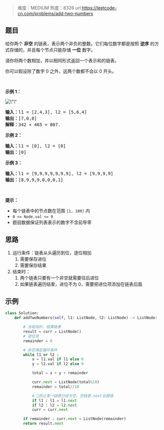 > 难度：MEDIUM
> 热度：8326
> url:https://leetcode-cn.com/problems/add-two-numbers

## 题目

<p>给你两个 <strong>非空</strong> 的链表，表示两个非负的整数。它们每位数字都是按照 <strong>逆序</strong> 的方式存储的，并且每个节点只能存储 <strong>一位</strong> 数字。</p>

<p>请你将两个数相加，并以相同形式返回一个表示和的链表。</p>

<p>你可以假设除了数字 0 之外，这两个数都不会以 0 开头。</p>

<p> </p>

<p><strong>示例 1：</strong></p>
<img alt=\"\" src=\"https://assets.leetcode-cn.com/aliyun-lc-upload/uploads/2021/01/02/addtwonumber1.jpg\" style=\"width: 483px; height: 342px;\" />
<pre>
<strong>输入：</strong>l1 = [2,4,3], l2 = [5,6,4]
<strong>输出：</strong>[7,0,8]
<strong>解释：</strong>342 + 465 = 807.
</pre>

<p><strong>示例 2：</strong></p>

<pre>
<strong>输入：</strong>l1 = [0], l2 = [0]
<strong>输出：</strong>[0]
</pre>

<p><strong>示例 3：</strong></p>

<pre>
<strong>输入：</strong>l1 = [9,9,9,9,9,9,9], l2 = [9,9,9,9]
<strong>输出：</strong>[8,9,9,9,0,0,0,1]
</pre>

<p> </p>

<p><strong>提示：</strong></p>

<ul>
	<li>每个链表中的节点数在范围 <code>[1, 100]</code> 内</li>
	<li><code>0 <= Node.val <= 9</code></li>
	<li>题目数据保证列表表示的数字不含前导零</li>
</ul>

## 思路

1. 运行条件：链表从头遍历到位，逐位相加
   1. 需要保存进位
   2. 需要保存结果
2. 结束时：
   1. 两个链表只要有一个非空就需要往后进位
   2. 如果链表遍历结束，进位不为 0，需要把进位项添加在链表后面

## 示例

```python
class Solution:
    def addTwoNumbers(self, l1: ListNode, l2: ListNode) -> ListNode:

        # 当前指针，结果链表
        result = curr = ListNode()
        # 进位项
        remainder = 0

        # 非空满足循环条件
        while l1 or l2 :
            x = l1.val if l1 else 0
            y = l2.val if l2 else 0

            total = x + y + remainder

            curr.next = ListNode(total%10)
            remainder = total//10

            # 🚩防止某一链表已经为空，空链表.next会报错
            if l1 : l1 = l1.next
            if l2 : l2 = l2.next
            curr = curr.next

        if remainder : curr.next = ListNode(remainder)
        return result.next
```
